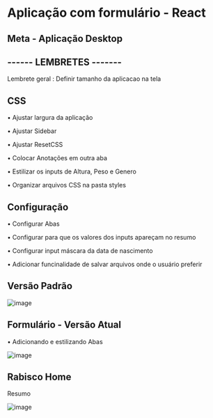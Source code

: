 # Aplicação com formulário - React

## Meta - Aplicação Desktop 

## ------ LEMBRETES -------
<p> Lembrete geral : Definir tamanho da aplicacao na tela </p>

## CSS
<p> • Ajustar largura da aplicação </p>
<p> • Ajustar Sidebar </p>
<p> • Ajustar ResetCSS </p>
<p> • Colocar Anotações em outra aba </p>
<p> • Estilizar os inputs de Altura, Peso e Genero</p>
<p> • Organizar arquivos CSS na pasta styles </p>

## Configuração
<p> • Configurar Abas </p>
<p> • Configurar para que os valores dos inputs apareçam no resumo </p>
<p> • Configurar input máscara da data de nascimento </p>
<p> • Adicionar funcinalidade de salvar arquivos onde o usuário preferir </p>

## Versão Padrão 

![image](https://user-images.githubusercontent.com/66530386/159654026-eddaf007-32ff-480f-975d-b1fc0ceff7cf.png)

## Formulário - Versão Atual
<p> • Adicionando e estilizando Abas </p>

![image](https://user-images.githubusercontent.com/66530386/161232516-24f979e8-b569-4bc4-be81-93dad996ea66.png)


## Rabisco Home 
<p> Resumo </p>

![image](https://user-images.githubusercontent.com/66530386/160495287-b1ed68fc-2799-4afe-8409-2d5ced267fca.png)

